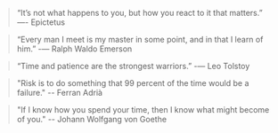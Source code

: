 > “It’s not what happens to you, but how you react to it that matters.”
> —- Epictetus

> “Every man I meet is my master in some point, and in that I learn of him.” 
> -— Ralph Waldo Emerson

> “Time and patience are the strongest warriors.” 
> -— Leo Tolstoy

> "Risk is to do something that 99 percent of the time would be a failure."
> -- Ferran Adrià

> "If I know how you spend your time, then I know what might become of you."
> -- Johann Wolfgang von Goethe
